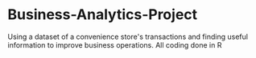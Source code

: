 # Business-Analytics-Project
Using a dataset of a convenience store's transactions and finding useful information to improve business operations. All coding done in R
